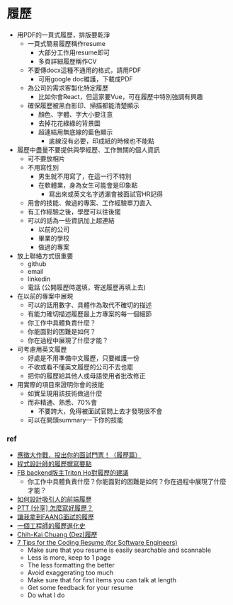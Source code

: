 # 履歷

* 用PDF的一頁式履歷，排版要乾淨
	* 一頁式簡易履歷稱作resume
		* 大部分工作用resume即可
		* 多頁詳細履歷稱作CV
	* 不要傳docx這種不通用的格式，請用PDF
		* 可用google doc維護，下載成PDF
	* 為公司的需求客製化特定履歷
		* 比如你會React，但這家要Vue，可在履歷中特別強調有興趣
	* 確保履歷被黑白影印、掃描都能清楚顯示
		* 顏色、字體、字大小要注意
		* 去掉花花綠綠的背景圖
		* 超連結用無底線的藍色顯示
			* 底線沒有必要，印成紙的時候也不能點
* 履歷中盡量不要提供與學經歷、工作無關的個人資訊
	* 可不要放相片
	* 不用寫性別
		* 男生就不用寫了，在這一行不特別
		* 在軟體業，身為女生可能會是印象點
			* 寫出來或英文名字透漏會被面試官HR記得
	* 用會的技能、做過的專案、工作經驗單刀直入
	* 有工作經驗之後，學歷可以往後擺
	* 可以的話為一些資訊加上超連結
		* 以前的公司
		* 畢業的學校
		* 做過的專案
* 放上聯絡方式很重要
	* github
	* email 
	* linkedin
	* 電話 (公開履歷時選填，寄送履歷再填上去)
* 在以前的專案中展現
	* 可以的話用數字、具體作為取代不確切的描述
	* 有能力確切描述履歷最上方專案的每一個細節
	* 你工作中具體負責什麼？
	* 你能面對的困難是如何？
	* 你在過程中展現了什麼才能？
* 可考慮用英文履歷
	* 好處是不用準備中文履歷，只要維護一份
	* 不收或看不懂英文履歷的公司不去也罷
	* 把你的履歷給其他人或母語使用者批改修正
* 用實際的項目來證明你會的技能
	* 如實呈現用該技術做過什麼
	* 而非精通、熟悉、70%會
		* 不要誇大，免得被面試官問上去才發現很不會
	* 可以在開頭summary一下你的技能

### ref
* [應徵大作戰，投出你的面試門票！（履歷篇）](https://blog.skymizer.com/2015/12/08/resume2015/)
* [程式設計師的履歷撰寫要點](https://blog.m157q.tw/posts/2016/01/22/how-to-write-a-resume-for-programming-jobs/)
* [FB backend版主Triton Ho對履歷的建議](https://www.facebook.com/groups/616369245163622?view=permalink&id=1717627308371138)
	* 你工作中具體負責什麼？你能面對的困難是如何？你在過程中展現了什麼才能？
* [如何設計吸引人的前端履歷](https://ithelp.ithome.com.tw/articles/10191600?sc=iThelpR)
* [PTT [分享] 怎麼寫好履歷？](https://www.ptt.cc/bbs/Tech_Job/M.1648383757.A.6E8.html)
* [讓我拿到FAANG面試的履歷](https://www.youtube.com/watch?v=MsbzY6QbRVA)
* [一個工程師的履歷進化史](https://medium.com/hulis-blog/resume-evolution-4c337ff30729)
* [Chih-Kai Chuang (Dez)履歷](https://www.cakeresume.com/dezchuang?locale=zh-TW)
* [7 Tips for the Coding Resume (for Software Engineers)](https://www.youtube.com/watch?v=xpaz7nrNmXA)
	* Make sure that you resume is easily searchable and scannable
	* Less is more, keep to 1 page
	* The less formatting the better
	* Avoid exaggerating too much
	* Make sure that for first items you can talk at length
	* Get some feedback for your resume
	* Do what I do